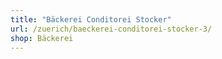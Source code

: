 ```yaml
---
title: "Bäckerei Conditorei Stocker"
url: /zuerich/baeckerei-conditorei-stocker-3/
shop: Bäckerei
---
```

